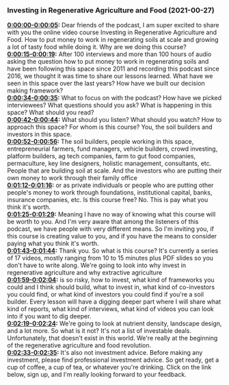 ### Investing in Regenerative Agriculture and Food  (2021-00-27)
**[0:00:00-0:00:05](https://gum.co/GgGixE#t=0:00:00):**  Dear friends of the podcast, I am super excited to share with you the online video course  Investing in Regenerative Agriculture and Food.  How to put money to work in regenerating soils at scale and growing a lot of tasty food while  doing it.  Why are we doing this course?  
**[0:00:15-0:00:19](https://gum.co/GgGixE#t=0:00:15):**  After 100 interviews and more than 100 hours of audio asking the question how to put money  to work in regenerating soils and have been following this space since 2011 and recording  this podcast since 2016, we thought it was time to share our lessons learned.  What have we seen in this space over the last years?  How have we built our decision making framework?  
**[0:00:34-0:00:35](https://gum.co/GgGixE#t=0:00:34):**  What to focus on with the podcast?  How have we picked interviewees?  What questions should you ask?  What is happening in this space?  What should you read?  
**[0:00:42-0:00:44](https://gum.co/GgGixE#t=0:00:42):**  What should you listen?  What should you watch?  How to approach this space?  For whom is this course?  You, the soil builders and investors in this space.  
**[0:00:52-0:00:56](https://gum.co/GgGixE#t=0:00:52):**  The soil builders, people working in this space, entrepreneurial farmers, fund managers,  vehicle builders, crowd investing, platform builders, ag tech companies, farm to gut food  companies, permaculture, key line designers, holistic management, consultants, etc.  People that are building soil at scale.  And the investors who are putting their own money to work through their family office  
**[0:01:12-0:01:16](https://gum.co/GgGixE#t=0:01:12):**  or as private individuals or people who are putting other people's money to work through  foundations, institutional capital, banks, insurance companies, etc.  Is this course free?  No.  This is pay what you think it's worth.  
**[0:01:25-0:01:29](https://gum.co/GgGixE#t=0:01:25):**  Meaning I have no way of knowing what this course will be worth to you.  And I'm very aware that among the listeners of this podcast, we have people with very  different means.  So I'm inviting you, if this course is creating value to you, and if you have the means to  consider paying what you think it's worth.  
**[0:01:43-0:01:44](https://gum.co/GgGixE#t=0:01:43):**  Thank you.  So what is this course?  It's currently a series of 17 videos, mostly ranging from 10 to 15 minutes plus PDF slides  so you don't have to write along.  We're going to look into why invest in regenerative agriculture and why extractive agriculture  
**[0:01:59-0:02:04](https://gum.co/GgGixE#t=0:01:59):**  is so risky, how to invest, what kind of frameworks you could and I think should build, what to  invest in, what kind of co-investors you could find, or what kind of investors you could  find if you're a soil builder.  Every lesson will have a digging deeper part where I will share what kind of reports, what  kind of interviews, what kind of videos you can look into if you want to dig deeper.  
**[0:02:19-0:02:24](https://gum.co/GgGixE#t=0:02:19):**  We're going to look at nutrient density, landscape design, and a lot more.  So what is it not?  It's not a list of investable deals.  Unfortunately, that doesn't exist in this world.  We're really at the beginning of the regenerative agriculture and food revolution.  
**[0:02:33-0:02:35](https://gum.co/GgGixE#t=0:02:33):**  It's also not investment advice.  Before making any investment, please find professional investment advice.  So get ready, get a cup of coffee, a cup of tea, or whatever you're drinking.  Click on the link below, sign up, and I'm really looking forward to your feedback.  